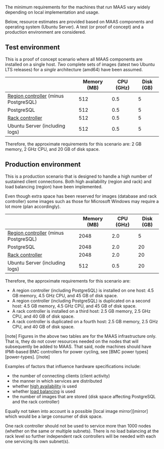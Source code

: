 The minimum requirements for the machines that run MAAS vary widely depending on local implementation and usage.

Below, resource estimates are provided based on MAAS components and operating system (Ubuntu Server). A test (or proof of concept) and a production environment are considered.

## Test environment

This is a proof of concept scenario where all MAAS components are installed on a single host. *Two* complete sets of images (latest two Ubuntu LTS releases) for a *single* architecture (amd64) have been assumed.

|                                                                       | Memory (MB) | CPU (GHz) | Disk (GB) |
|-----------------------------------------------------------------------|-------------|-----------|-----------|
| [Region controller](intro-concepts.md#controllers) (minus PostgreSQL) | 512         | 0.5       | 5         |
| PostgreSQL                                                            | 512         | 0.5       | 5         |
| [Rack controller](intro-concepts.md#controllers)                      | 512         | 0.5       | 5         |
| Ubuntu Server (including logs)                                        | 512         | 0.5       | 5         |

Therefore, the approximate requirements for this scenario are: 2 GB memory, 2 GHz CPU, and 20 GB of disk space.

## Production environment

This is a production scenario that is designed to handle a high number of sustained client connections. Both high availability (region and rack) and load balancing (region) have been implemented.

Even though extra space has been reserved for images (database and rack controller) some images such as those for Microsoft Windows may require a lot more (plan accordingly).

|                                                                       | Memory (MB) | CPU (GHz) | Disk (GB) |
|-----------------------------------------------------------------------|-------------|-----------|-----------|
| [Region controller](intro-concepts.md#controllers) (minus PostgreSQL) | 2048        | 2.0       | 5         |
| PostgreSQL                                                            | 2048        | 2.0       | 20        |
| [Rack controller](intro-concepts.md#controllers)                      | 2048        | 2.0       | 20        |
| Ubuntu Server (including logs)                                        | 512         | 0.5       | 20        |

Therefore, the approximate requirements for this scenario are:

-   A region controller (including PostgreSQL) is installed on one host: 4.5 GB memory, 4.5 GHz CPU, and 45 GB of disk space.
-   A region controller (including PostgreSQL) is duplicated on a second host: 4.5 GB memory, 4.5 GHz CPU, and 45 GB of disk space.
-   A rack controller is installed on a third host: 2.5 GB memory, 2.5 GHz CPU, and 40 GB of disk space.
-   A rack controller is duplicated on a fourth host: 2.5 GB memory, 2.5 GHz CPU, and 40 GB of disk space.

[note]
Figures in the above two tables are for the MAAS infrastructure only. That is, they do not cover resources needed on the nodes that will subsequently be added to MAAS. That said, node machines should have IPMI-based BMC controllers for power cycling, see [BMC power types][power-types].
[/note]

Examples of factors that influence hardware specifications include:

-   the number of connecting clients (client activity)
-   the manner in which services are distributed
-   whether [high availability](manage-ha.md) is used
-   whether [load balancing](manage-ha.md#load-balancing-(optional)) is used
-   the number of images that are stored (disk space affecting PostgreSQL and the rack controller)

Equally not taken into account is a possible [local image mirror][mirror] which would be a large consumer of disk space.

One rack controller should not be used to service more than 1000 nodes (whether on the same or multiple subnets). There is no load balancing at the rack level so further independent rack controllers will be needed with each one servicing its own subnet(s).
